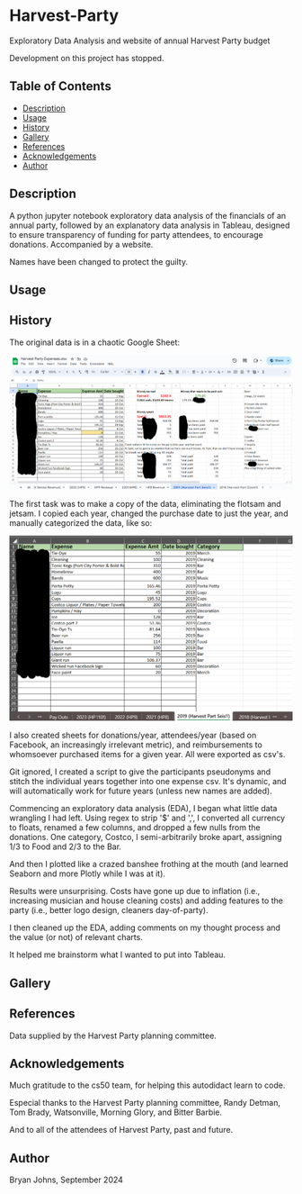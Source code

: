 # Harvest-Party
Exploratory Data Analysis and website of annual Harvest Party budget

Development on this project has stopped.

## Table of Contents

- [Description](#description)
- [Usage](#usage)
- [History](#history)
- [Gallery](#gallery)
- [References](#references)
- [Acknowledgements](#acknowledgements)
- [Author](#author)

## Description

A python jupyter notebook exploratory data analysis of the financials of an annual party, followed by an explanatory data analysis in Tableau, designed to ensure transparency of funding for party attendees, to encourage donations. Accompanied by a website.

Names have been changed to protect the guilty.

## Usage

## History

The original data is in a chaotic Google Sheet:

![Sample of Original Google Sheet](./resources/images/HP%20Google%20Sheet%20Sample.png)

The first task was to make a copy of the data, eliminating the flotsam and jetsam. I copied each year, changed the purchase date to just the year, and manually categorized the data, like so:

![Sample of Cleaned Spreadsheet](./resources/images/HP%20Cleaned%20Sheet%20Sample.png)

I also created sheets for donations/year, attendees/year (based on Facebook, an increasingly irrelevant metric), and reimbursements to whomsoever purchased items for a given year. All were exported as csv's.

Git ignored, I created a script to give the participants pseudonyms and stitch the individual years together into one expense csv. It's dynamic, and will automatically work for future years (unless new names are added).

Commencing an exploratory data analysis (EDA), I began what little data wrangling I had left. Using regex to strip '$' and ',', I converted all currency to floats, renamed a few columns, and dropped a few nulls from the donations. One category, Costco, I semi-arbitrarily broke apart, assigning 1/3 to Food and 2/3 to the Bar.

And then I plotted like a crazed banshee frothing at the mouth (and learned Seaborn and more Plotly while I was at it).

Results were unsurprising. Costs have gone up due to inflation (i.e., increasing musician and house cleaning costs) and adding features to the party (i.e., better logo design, cleaners day-of-party).

I then cleaned up the EDA, adding comments on my thought process and the value (or not) of relevant charts.

It helped me brainstorm what I wanted to put into Tableau.

## Gallery

## References

Data supplied by the Harvest Party planning committee.

## Acknowledgements

Much gratitude to the cs50 team, for helping this autodidact learn to code.

Especial thanks to the Harvest Party planning committee, Randy Detman, Tom Brady, Watsonville, Morning Glory, and Bitter Barbie.

And to all of the attendees of Harvest Party, past and future.

## Author

Bryan Johns, September 2024
